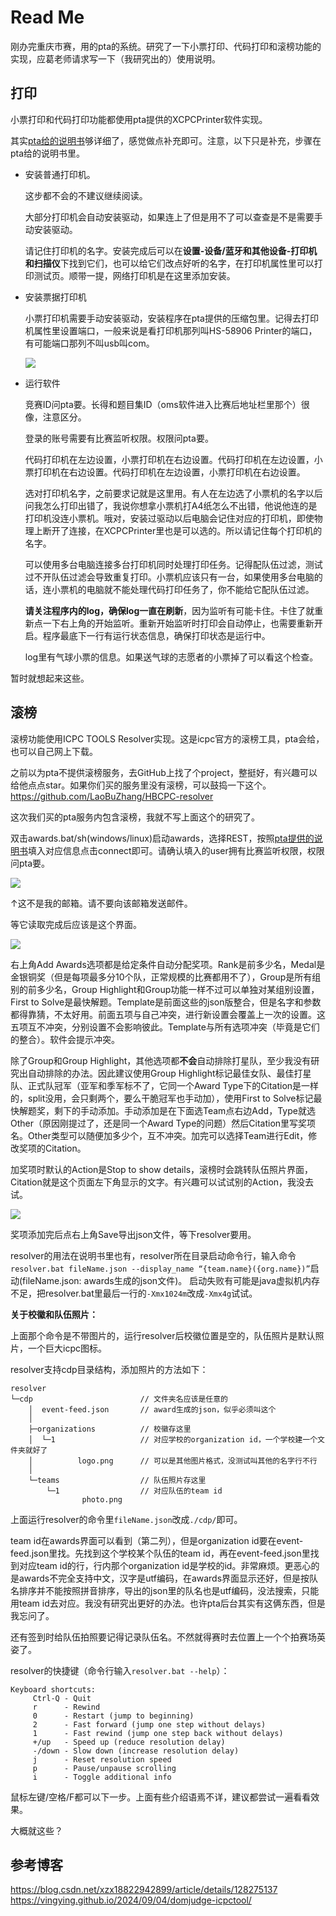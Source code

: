 # Read Me

刚办完重庆市赛，用的pta的系统。研究了一下小票打印、代码打印和滚榜功能的实现，应葛老师请求写一下（我研究出的）使用说明。

## 打印

小票打印和代码打印功能都使用pta提供的XCPCPrinter软件实现。

其实[pta给的说明书](./attachments/百腾教育XCPC配套气球打印系统使用说明.pdf)够详细了，感觉做点补充即可。注意，以下只是补充，步骤在pta给的说明书里。

- 安装普通打印机。

    这步都不会的不建议继续阅读。
  
    大部分打印机会自动安装驱动，如果连上了但是用不了可以查查是不是需要手动安装驱动。
  
    请记住打印机的名字。安装完成后可以在**设置-设备/蓝牙和其他设备-打印机和扫描仪**下找到它们，也可以给它们改点好听的名字，在打印机属性里可以打印测试页。顺带一提，网络打印机是在这里添加安装。
  
- 安装票据打印机

    小票打印机需要手动安装驱动，安装程序在pta提供的压缩包里。记得去打印机属性里设置端口，一般来说是看打印机那列叫HS-58906 Printer的端口，有可能端口那列不叫usb叫com。
  
    ![](./attachments/port.png)
  
- 运行软件

    竞赛ID问pta要。长得和题目集ID（oms软件进入比赛后地址栏里那个）很像，注意区分。
  
    登录的账号需要有比赛监听权限。权限问pta要。
  
    代码打印机在左边设置，小票打印机在右边设置。代码打印机在左边设置，小票打印机在右边设置。代码打印机在左边设置，小票打印机在右边设置。
  
    选对打印机名字，之前要求记就是这里用。有人在左边选了小票机的名字以后问我怎么打印出错了，我说你想拿小票机打A4纸怎么不出错，他说他连的是打印机没连小票机。哦对，安装过驱动以后电脑会记住对应的打印机，即使物理上断开了连接，在XCPCPrinter里也是可以选的。所以请记住每个打印机的名字。
  
    可以使用多台电脑连接多台打印机同时处理打印任务。记得配队伍过滤，测试过不开队伍过滤会导致重复打印。小票机应该只有一台，如果使用多台电脑的话，连小票机的电脑就不能处理代码打印任务了，你不能给它配队伍过滤。
  
    **请关注程序内的log，确保log一直在刷新**，因为监听有可能卡住。卡住了就重新点一下右上角的开始监听。重新开始监听时打印会自动停止，也需要重新开启。程序最底下一行有运行状态信息，确保打印状态是运行中。
  
    log里有气球小票的信息。如果送气球的志愿者的小票掉了可以看这个检查。

暂时就想起来这些。

## 滚榜

滚榜功能使用ICPC TOOLS Resolver实现。这是icpc官方的滚榜工具，pta会给，也可以自己网上下载。

之前以为pta不提供滚榜服务，去GitHub上找了个project，整挺好，有兴趣可以给他点点star。如果你们买的服务里没有滚榜，可以鼓捣一下这个。https://github.com/LaoBuZhang/HBCPC-resolver

这次我们买的pta服务内包含滚榜，我就不写上面这个的研究了。

双击awards.bat/sh(windows/linux)启动awards，选择REST，按照[pta提供的说明书](./attachments/滚榜测试竞赛.pdf)填入对应信息点击connect即可。请确认填入的user拥有比赛监听权限，权限问pta要。

![](./attachments/award_connect.png)

↑这不是我的邮箱。请不要向该邮箱发送邮件。

等它读取完成后应该是这个界面。

![](./attachments/award_awarding.png)

右上角Add Awards选项都是给定条件自动分配奖项。Rank是前多少名，Medal是金银铜奖（但是每项最多分10个队，正常规模的比赛都用不了），Group是所有组别的前多少名，Group Highlight和Group功能一样不过可以单独对某组别设置，First to Solve是最快解题。Template是前面这些的json版整合，但是名字和参数都得靠猜，不太好用。前面五项与自己冲突，进行新设置会覆盖上一次的设置。这五项互不冲突，分别设置不会影响彼此。Template与所有选项冲突（毕竟是它们的整合）。软件会提示冲突。

除了Group和Group Highlight，其他选项都**不会**自动排除打星队，至少我没有研究出自动排除的办法。因此建议使用Group Highlight标记最佳女队、最佳打星队、正式队冠军（亚军和季军标不了，它同一个Award Type下的Citation是一样的，split没用，会只剩两个，要么干脆冠军也手动加），使用First to Solve标记最快解题奖，剩下的手动添加。手动添加是在下面选Team点右边Add，Type就选Other（原因刚提过了，还是同一个Award Type的问题）然后Citation里写奖项名。Other类型可以随便加多少个，互不冲突。加完可以选择Team进行Edit，修改奖项的Citation。

加奖项时默认的Action是Stop to show details，滚榜时会跳转队伍照片界面，Citation就是这个页面左下角显示的文字。有兴趣可以试试别的Action，我没去试。

![](./attachments/award_addaward.png)

奖项添加完后点右上角Save导出json文件，等下resolver要用。

resolver的用法在说明书里也有，resolver所在目录启动命令行，输入命令`resolver.bat fileName.json --display_name “{team.name}({org.name})”`启动(fileName.json: awards生成的json文件)。
启动失败有可能是java虚拟机内存不足，把resolver.bat里最后一行的`-Xmx1024m`改成`-Xmx4g`试试。

**关于校徽和队伍照片：**

上面那个命令是不带图片的，运行resolver后校徽位置是空的，队伍照片是默认照片，一个巨大icpc图标。

resolver支持cdp目录结构，添加照片的方法如下：

```
resolver
└─cdp                        // 文件夹名应该是任意的
    │  event-feed.json       // award生成的json，似乎必须叫这个
    │
    ├─organizations          // 校徽存这里
    │  └─1                   // 对应学校的organization id，一个学校建一个文件夹就好了
    │          logo.png      // 可以是其他图片格式，没测试叫其他的名字行不行
    │
    └─teams                  // 队伍照片存这里
        └─1                  // 对应队伍的team id
                photo.png
```

上面运行resolver的命令里`fileName.json`改成`./cdp/`即可。

team id在awards界面可以看到（第二列），但是organization id要在event-feed.json里找。先找到这个学校某个队伍的team id，再在event-feed.json里找到对应team id的行，行内那个organization id是学校的id。非常麻烦。更恶心的是awards不完全支持中文，汉字是utf编码，在awards界面显示还好，但是按队名排序并不能按照拼音排序，导出的json里的队名也是utf编码，没法搜索，只能用team id去对应。我没有研究出更好的办法。也许pta后台其实有这俩东西，但是我忘问了。

还有签到时给队伍拍照要记得记录队伍名。不然就得赛时去位置上一个个拍赛场英姿了。

resolver的快捷键（命令行输入`resolver.bat --help`）：

```
Keyboard shortcuts:
     Ctrl-Q - Quit
     r      - Rewind
     0      - Restart (jump to beginning)
     2      - Fast forward (jump one step without delays)
     1      - Fast rewind (jump one step back without delays)
     +/up   - Speed up (reduce resolution delay)
     -/down - Slow down (increase resolution delay)
     j      - Reset resolution speed
     p      - Pause/unpause scrolling
     i      - Toggle additional info
```

鼠标左键/空格/F都可以下一步。上面有些介绍语焉不详，建议都尝试一遍看看效果。

大概就这些？

## 参考博客
https://blog.csdn.net/xzx18822942899/article/details/128275137
https://vingying.github.io/2024/09/04/domjudge-icpctool/
